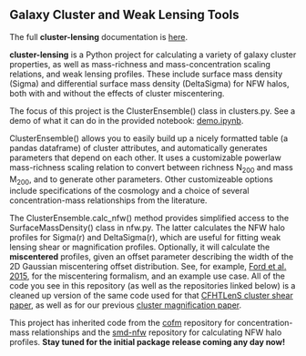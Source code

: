## Galaxy Cluster and Weak Lensing Tools

The full **cluster-lensing** documentation is [here](http://jesford.github.io/cluster-lensing).

**cluster-lensing** is a Python project for calculating a variety of galaxy cluster
properties, as well as mass-richness and mass-concentration scaling
relations, and weak lensing profiles. These include surface mass
density (Sigma) and differential surface mass density (DeltaSigma) for
NFW halos, both with and without the effects of cluster miscentering.

The focus of this project is the ClusterEnsemble()
class in clusters.py. See a demo of what it can do in the provided
notebook: [demo.ipynb](https://github.com/jesford/cluster-lensing/blob/master/demo.ipynb).

ClusterEnsemble() allows you to easily build up a nicely
formatted table (a pandas dataframe) of cluster attributes, and
automatically generates parameters that depend on each other. It uses
a customizable powerlaw mass-richness scaling relation to convert
between richness N<sub>200</sub> and mass M<sub>200</sub>, and to
generate other parameters. Other customizeable options include
specifications of the cosmology and a choice of several
concentration-mass relationships from the literature.

The ClusterEnsemble.calc_nfw() method provides simplified access to the
SurfaceMassDensity() class in nfw.py. The latter calculates the NFW halo
profiles for Sigma(r) and DeltaSigma(r), which are useful for fitting
weak lensing shear or magnification profiles. Optionally, it will
calculate the **miscentered** profiles, given an offset parameter
describing the width of the 2D Gaussian miscentering offset
distribution. See, for example, 
[Ford et al. 2015](http://arxiv.org/abs/1409.3571), for the
miscentering formalism, and an example use case. All of the code you
see in this repository (as well as the repositories linked below) is a
cleaned up version of the same code used for that
[CFHTLenS cluster shear paper](http://arxiv.org/abs/1409.3571), as
well as for our previous [cluster magnification paper](http://arxiv.org/abs/1310.2295).

This project has inherited code from the
[cofm](https://github.com/jesford/cofm) repository for
concentration-mass relationships and the
[smd-nfw](https://github.com/jesford/smd-nfw) repository for
calculating NFW halo profiles. **Stay tuned for the initial package
release coming any day now!**
